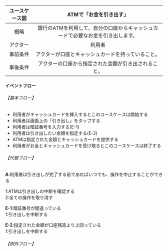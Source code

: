 |ユースケース図|ATMで「お金を引き出す」|
|:--:|:--:|
|概略|銀行のATMを利用して、自分の口座からキャッシュカードで必要なお金を引き出します。|
|アクター|利用者|
|事前条件|アクターが口座とキャッシュカードを持っていること。|
|事後条件|アクターの口座から指定された金額が引き出されること。|

#### イベントフロー

###### 【基本フロー】
- 利用者がキャッシュカードを挿入するとこのユースケースは開始する
- 利用者は画面上の「引き出し」をタップする
- 利用者は暗証番号を入力する(E-1)
- 利用者は引き出したい金額を指定する(E-2)
- ATMは指定された金額とキャッシュカードを提供する
- 利用者がお金とキャッシュカードを受け取るとこのユースケースは終了する

###### 【代替フロー】
**A**:利用者は引き出しが完了する前であればいつでも、操作を中止することができる

1:ATMは引き出しの中断を確認する  
2:全ての操作を取り消す

**E-1**:暗証番号が間違っている  
1:引き出しを中断する

**E-2**:指定された金額が口座残高より上回っている  
1:引き出しを中断する

###### 【例外フロー】